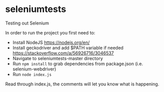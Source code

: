 # seleniumtests
Testing out Selenium

In order to run the project you first need to:

- Install NodeJS https://nodejs.org/en/
- Install geckodriver and add $PATH variable if needed https://stackoverflow.com/a/56926716/3046537
- Navigate to seleniumtests-master directory
- Run `npm install` to grab dependencies from package.json (i.e. selenium-webdriver)
- Run `node index.js`


Read through index.js, the comments will let you know what is happening.
